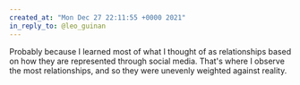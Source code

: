 ```yaml
---
created_at: "Mon Dec 27 22:11:55 +0000 2021"
in_reply_to: @leo_guinan
---
```


Probably because I learned most of what I thought of as relationships based on how they are represented through social media. That's where I observe the most relationships, and so they were unevenly weighted against reality.